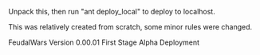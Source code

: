 Unpack this, then run "ant deploy_local" to deploy to localhost.

This was relatively created from scratch, some minor rules were changed.

FeudalWars Version 0.00.01 
First Stage Alpha Deployment
